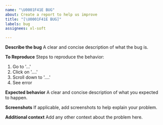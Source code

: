 ```yaml
---
name: "\U0001F41E BUG"
about: Create a report to help us improve
title: "[\U0001F41E BUG]"
labels: bug
assignees: xl-soft

---
```


**Describe the bug**
A clear and concise description of what the bug is.

**To Reproduce**
Steps to reproduce the behavior: 
1. Go to '...'
2. Click on '....'
3. Scroll down to '....'
4. See error

**Expected behavior**
A clear and concise description of what you expected to happen.

**Screenshots**
If applicable, add screenshots to help explain your problem.

**Additional context**
Add any other context about the problem here.
